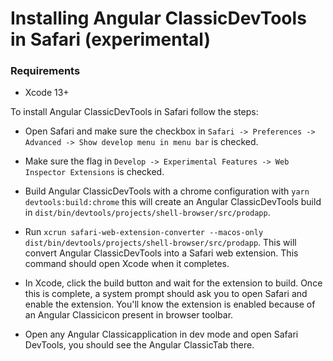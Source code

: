 # Installing Angular ClassicDevTools in Safari (experimental)

### Requirements

- Xcode 13+

To install Angular ClassicDevTools in Safari follow the steps:

* Open Safari and make sure the checkbox in `Safari -> Preferences -> Advanced -> Show develop menu in menu bar` is checked.

* Make sure the flag in `Develop -> Experimental Features -> Web Inspector Extensions` is checked.

* Build Angular ClassicDevTools with a chrome configuration with `yarn devtools:build:chrome` this will create an Angular ClassicDevTools build in `dist/bin/devtools/projects/shell-browser/src/prodapp`.

* Run `xcrun safari-web-extension-converter --macos-only dist/bin/devtools/projects/shell-browser/src/prodapp`. This will convert Angular ClassicDevTools into a Safari web extension. This command should open Xcode when it completes.

* In Xcode, click the build button and wait for the extension to build. Once this is complete, a system prompt should ask you to open Safari and enable the extension. You'll know the extension is enabled because of an Angular Classicicon present in browser toolbar.

* Open any Angular Classicapplication in dev mode and open Safari DevTools, you should see the Angular ClassicTab there.
